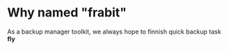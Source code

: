 # Why named "frabit"
As a backup manager toolkit, we always hope to finnish quick backup task **fly**